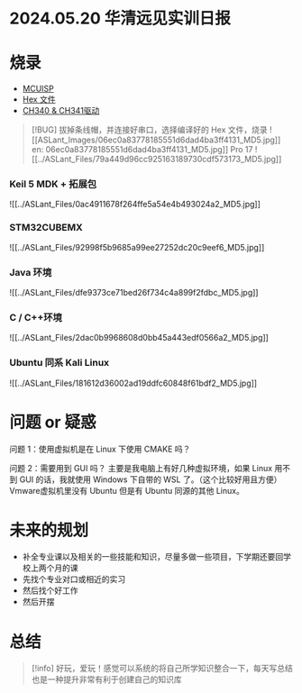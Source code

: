 # 2024.05.20 华清远见实训日报
# 烧录

-  [MCUISP](https://www.yuanxiapi.cn/api/lanzou/?url=https://aslant.lanzoul.com/iq6En1z8v73g&type=down)
-  [Hex 文件](https://aslant.top/Cloud/OneDrive/Encryption/2024%E5%AE%9E%E8%AE%AD/OpenArmSTM32.hex)
- [CH340 & CH341驱动](https://aslant.top/Cloud/OneDrive/Other/Drivers/CH340.exe)

> [!BUG]  拔掉条线帽，并连接好串口，选择编译好的 Hex 文件，烧录
![[ASLant_Images/06ec0a83778185551d6dad4ba3ff4131_MD5.jpg]]
[](../ASLant_Files/06ec0a83778185551d6dad4ba3ff4131_MD5.jpg)en: 06ec0a83778185551d6dad4ba3ff4131_MD5.jpg]]
[](../ASLant_Files/06ec0a83778185551d6dad4ba3ff4131_MD5.jpg) Pro 17
![[../ASLant_Files/79a449d96cc925163189730cdf573173_MD5.jpg]]

### Keil 5 MDK + 拓展包
![[../ASLant_Files/0ac4911678f264ffe5a54e4b493024a2_MD5.jpg]]

### STM32CUBEMX
![[../ASLant_Files/92998f5b9685a99ee27252dc20c9eef6_MD5.jpg]]

### Java 环境
![[../ASLant_Files/dfe9373ce71bed26f734c4a899f2fdbc_MD5.jpg]]

### C / C++环境
![[../ASLant_Files/2dac0b9968608d0bb45a443edf0566a2_MD5.jpg]]

### Ubuntu 同系 Kali Linux
![[../ASLant_Files/181612d36002ad19ddfc60848f61bdf2_MD5.jpg]]

# 问题 or 疑惑

问题 1：使用虚拟机是在 Linux 下使用 CMAKE 吗？

问题 2：需要用到 GUI 吗？
主要是我电脑上有好几种虚拟环境，如果 Linux 用不到 GUI 的话，我就使用 Windows 下自带的 WSL 了。（这个比较好用且方便）
Vmware虚拟机里没有 Ubuntu 但是有 Ubuntu 同源的其他 Linux。

# 未来的规划

- 补全专业课以及相关的一些技能和知识，尽量多做一些项目，下学期还要回学校上两个月的课
- 先找个专业对口或相近的实习
- 然后找个好工作
- 然后开摆
# 总结

> [!info] 
> 好玩，爱玩！感觉可以系统的将自己所学知识整合一下，每天写总结也是一种提升非常有利于创建自己的知识库
